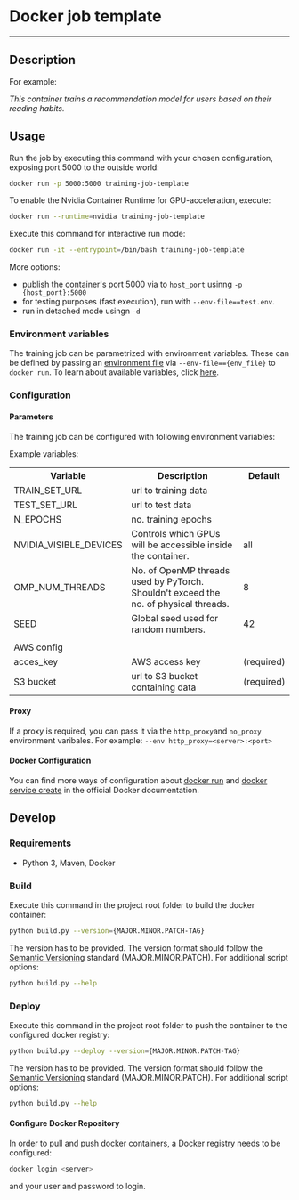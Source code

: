 # Docker job template

------

## Description

For example: 

_This container trains a recommendation model for users based on their reading habits._

## Usage 

Run the job by executing this command with your chosen configuration, exposing port 5000 to the outside world:

```bash
docker run -p 5000:5000 training-job-template
```

To enable the Nvidia Container Runtime for GPU-acceleration, execute:

```bash
docker run --runtime=nvidia training-job-template
```

Execute this command for interactive run mode:
```bash
docker run -it --entrypoint=/bin/bash training-job-template
```

More options:

* publish the container's port 5000 via to `host_port` usinng `-p {host_port}:5000`
* for testing purposes (fast execution), run with `--env-file==test.env`.
* run in detached mode usingn `-d`


### Environment variables

The training job can be parametrized with environment variables. These can be defined by passing an [environment file](https://docs.docker.com/compose/compose-file/#env_file) via `--env-file=={env_file}` to `docker run`. To learn about available variables, click [here](#parameters).

### Configuration

#### Parameters

The training job can be configured with following environment variables:

Example variables:

<table>
    <tr>
        <th>Variable</th>
        <th>Description</th>
        <th>Default</th>
    </tr>
     <tr>
        <td>TRAIN_SET_URL</td>
        <td>url to training data</td>
        <td></td>
    </tr>
    <tr>
        <td>TEST_SET_URL</td>
        <td>url to test data</td>
        <td></td>
    </tr>
    <tr>
        <td>N_EPOCHS</td>
        <td>no. training epochs</td>
        <td></td>
    </tr>
    <tr>
        <td>NVIDIA_VISIBLE_DEVICES</td>
        <td>Controls which GPUs will be accessible inside the container.</td>
        <td>all</td>
    </tr>
    <tr>
        <td>OMP_NUM_THREADS</td>
        <td>No. of OpenMP threads used by PyTorch. Shouldn't exceed the no. of physical threads.</td>
        <td>8</td>
    </tr>
    <tr>
        <td>SEED</td>
        <td>Global seed used for random numbers.</td>
        <td>42</td>
    </tr>
    <tr>
        <td colspan="3"></td>
    </tr>
    </tr>
        <td colspan="3"> AWS config </td>
    </tr>
    <tr>
        <td>acces_key</td>
        <td>AWS access key</td>
        <td>(required)</td>
    </tr>
    <tr>
        <td>S3 bucket</td>
        <td>url to S3 bucket containing data</td>
        <td>(required)</td>
    </tr>
   
</table>

#### Proxy

If a proxy is required, you can pass it via the `http_proxy`and `no_proxy` environment varibales. For example: `--env http_proxy=<server>:<port>`

#### Docker Configuration

You can find more ways of configuration about [docker run](https://docs.docker.com/engine/reference/commandline/run) and [docker service create](https://docs.docker.com/engine/reference/commandline/service_create) in the official Docker documentation.

## Develop

### Requirements

- Python 3, Maven, Docker

### Build

Execute this command in the project root folder to build the docker container:

```bash
python build.py --version={MAJOR.MINOR.PATCH-TAG}
```

The version has to be provided. The version format should follow the [Semantic Versioning](https://semver.org/) standard (MAJOR.MINOR.PATCH). For additional script options:

```bash
python build.py --help
```

### Deploy

Execute this command in the project root folder to push the container to the configured docker registry:

```bash
python build.py --deploy --version={MAJOR.MINOR.PATCH-TAG}
```

The version has to be provided. The version format should follow the [Semantic Versioning](https://semver.org/) standard (MAJOR.MINOR.PATCH). For additional script options:

```bash
python build.py --help
```

#### Configure Docker Repository

In order to pull and push docker containers, a Docker registry  needs to be configured:

```bash
docker login <server>
```

and your user and password to login.
